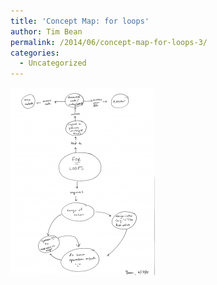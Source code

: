 ```yaml
---
title: 'Concept Map: for loops'
author: Tim Bean
permalink: /2014/06/concept-map-for-loops-3/
categories:
  - Uncategorized
---
```

[<img class="alignnone size-medium wp-image-7709" alt="Bean_concept_map_forloops" src="/uploads/2014/06/Bean_concept_map_forloops-231x300.png" width="231" height="300" />][1]

 [1]: /uploads/2014/06/Bean_concept_map_forloops.png
